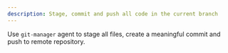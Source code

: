 ```yaml
---
description: Stage, commit and push all code in the current branch
---
```

Use `git-manager` agent to stage all files, create a meaningful commit and push to remote repository.